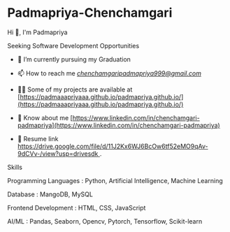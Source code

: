  # Padmapriya-Chenchamgari
Hi 👋, I'm Padmapriya

Seeking Software Development Opportunities

- 🌱 I’m currently pursuing my Graduation

- 📫 How to reach me *chenchamgaripadmapriya999@gmail.com*

- 👨‍💻 Some of my projects are available at [https://padmaaapriyaaa.github.io/padmapriya.github.io/](https://padmaaapriyaaa.github.io/padmapriya.github.io/)

- 📄 Know about me [https://www.linkedin.com/in/chenchamgari-padmapriya](https://www.linkedin.com/in/chenchamgari-padmapriya)

- 🔗 Resume link [https://drive.google.com/file/d/11J2Kx6WJ6BcOw6tf52eMO9qAv-9dCVv-/view?usp=drivesdk ](https://drive.google.com/file/d/11J2Kx6WJ6BcOw6tf52eMO9qAv-9dCVv-/view?usp=drivesdk).

Skills

  Programming Languages :
    Python, 
    Artificial Intelligence,
    Machine Learning

  Database :
    MangoDB,
    MySQL

  Frontend Development :
    HTML,
    CSS,
    JavaScript
  
  AI/ML :
    Pandas,
    Seaborn,
    Opencv,
    Pytorch,
    Tensorflow,
    Scikit-learn
